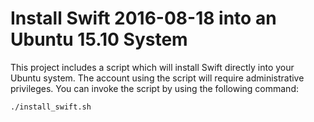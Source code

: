 # Install Swift 2016-08-18 into an Ubuntu 15.10 System

This project includes a script which will install Swift directly into your Ubuntu system.  The account using the script will require administrative privileges.  You can invoke the script by using the following command:

```
./install_swift.sh
```

